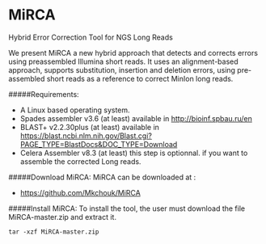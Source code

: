 # MiRCA

Hybrid Error Correction Tool for NGS Long Reads


We present MiRCA a new hybrid approach that detects and corrects errors using preassembled Illumina short reads. It uses an alignment-based approach, supports substitution, insertion and deletion errors, using pre-assembled short reads as a reference to correct MinIon long reads.

#####Requirements:

- A Linux based operating system.
- Spades assembler v3.6 (at least) available in http://bioinf.spbau.ru/en
- BLAST+ v2.2.30plus (at least) available in https://blast.ncbi.nlm.nih.gov/Blast.cgi?PAGE_TYPE=BlastDocs&DOC_TYPE=Download
- Celera Assembler v8.3 (at least) this step is optionnal. if you want to assemble the corrected Long reads.

#####Download MiRCA:
MiRCA can be downloaded at : 
- https://github.com/Mkchouk/MiRCA

#####Install MiRCA:
To install the tool, the user must download the file MiRCA-master.zip and extract it.

`tar -xzf MiRCA-master.zip`


